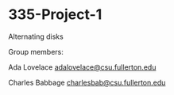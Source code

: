 # 335-Project-1
Alternating disks

Group members:

Ada Lovelace adalovelace@csu.fullerton.edu

Charles Babbage charlesbab@csu.fullerton.edu